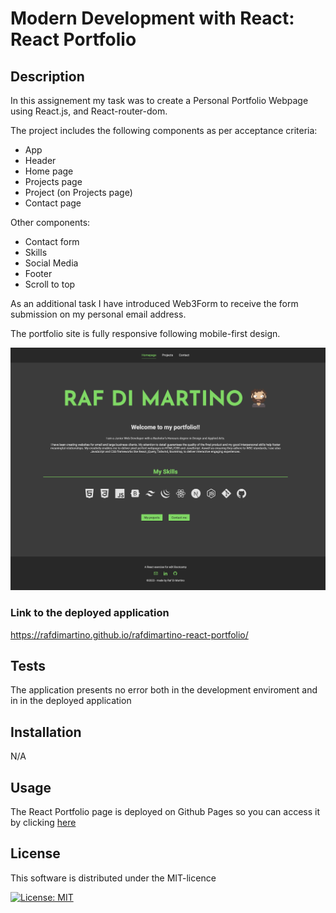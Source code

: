 # Modern Development with React: React Portfolio

## Description
In this assignement my task was to create a Personal Portfolio Webpage using React.js,
and React-router-dom.

The project includes the following components as per acceptance criteria: 

- App
- Header
- Home page
- Projects page
- Project (on Projects page)
- Contact page

Other components:
- Contact form
- Skills
- Social Media
- Footer
- Scroll to top

As an additional task I have introduced Web3Form to receive the form submission on my personal email address.

The portfolio site is fully responsive following mobile-first design.

![**screenshot of the application**](public/images/application-screenshot.png)

### Link to the deployed application 
https://rafdimartino.github.io/rafdimartino-react-portfolio/

## Tests
The application presents no error both in the development enviroment and in in the deployed application

## Installation
N/A

## Usage
The React Portfolio page is deployed on Github Pages so you can access it by clicking [here](https://rafdimartino.github.io/rafdimartino-react-portfolio/)


## License
This software is distributed under the MIT-licence

[![License: MIT](https://img.shields.io/badge/License-MIT-green.svg)](https://opensource.org/licenses/MIT)